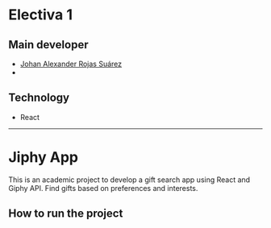 # Electiva 1
## Main developer
- [Johan Alexander Rojas Suárez](https://github.com/joh4n-Geek)
- 
## Technology
- React
---
# Jiphy App
This is an academic project to develop a gift search app using React and Giphy API. Find gifts based on preferences and interests.

## How to run the project
